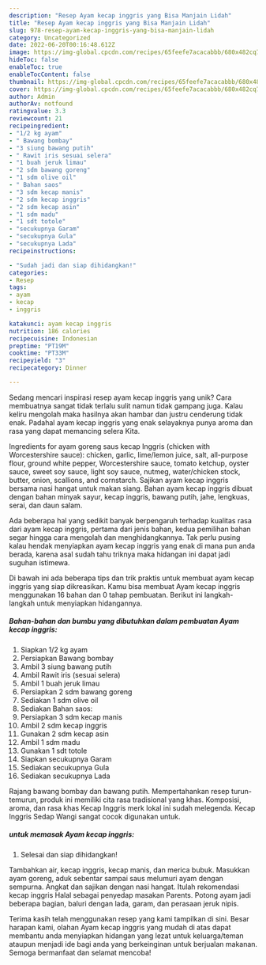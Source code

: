 ```yaml
---
description: "Resep Ayam kecap inggris yang Bisa Manjain Lidah"
title: "Resep Ayam kecap inggris yang Bisa Manjain Lidah"
slug: 978-resep-ayam-kecap-inggris-yang-bisa-manjain-lidah
category: Uncategorized
date: 2022-06-20T00:16:48.612Z
image: https://img-global.cpcdn.com/recipes/65feefe7acacabbb/680x482cq70/ayam-kecap-inggris-foto-resep-utama.jpg
hideToc: false
enableToc: true
enableTocContent: false
thumbnail: https://img-global.cpcdn.com/recipes/65feefe7acacabbb/680x482cq70/ayam-kecap-inggris-foto-resep-utama.jpg
cover: https://img-global.cpcdn.com/recipes/65feefe7acacabbb/680x482cq70/ayam-kecap-inggris-foto-resep-utama.jpg
author: Admin
authorAv: notfound
ratingvalue: 3.3
reviewcount: 21
recipeingredient:
- "1/2 kg ayam"
- " Bawang bombay"
- "3 siung bawang putih"
- " Rawit iris sesuai selera"
- "1 buah jeruk limau"
- "2 sdm bawang goreng"
- "1 sdm olive oil"
- " Bahan saos"
- "3 sdm kecap manis"
- "2 sdm kecap inggris"
- "2 sdm kecap asin"
- "1 sdm madu"
- "1 sdt totole"
- "secukupnya Garam"
- "secukupnya Gula"
- "secukupnya Lada"
recipeinstructions:

- "Sudah jadi dan siap dihidangkan!"
categories:
- Resep
tags:
- ayam
- kecap
- inggris

katakunci: ayam kecap inggris 
nutrition: 186 calories
recipecuisine: Indonesian
preptime: "PT19M"
cooktime: "PT33M"
recipeyield: "3"
recipecategory: Dinner

---
```





Sedang mencari inspirasi resep ayam kecap inggris yang unik? Cara membuatnya sangat tidak terlalu sulit namun tidak gampang juga. Kalau keliru mengolah maka hasilnya akan hambar dan justru cenderung tidak enak. Padahal ayam kecap inggris yang enak selayaknya punya aroma dan rasa yang dapat memancing selera Kita.





Ingredients for ayam goreng saus kecap Inggris (chicken with Worcestershire sauce): chicken, garlic, lime/lemon juice, salt, all-purpose flour, ground white pepper, Worcestershire sauce, tomato ketchup, oyster sauce, sweet soy sauce, light soy sauce, nutmeg, water/chicken stock, butter, onion, scallions, and cornstarch. Sajikan ayam kecap inggris bersama nasi hangat untuk makan siang. Bahan ayam kecap inggris dibuat dengan bahan minyak sayur, kecap inggris, bawang putih, jahe, lengkuas, serai, dan daun salam.

Ada beberapa hal yang sedikit banyak berpengaruh terhadap kualitas rasa dari ayam kecap inggris, pertama dari jenis bahan, kedua pemilihan bahan segar hingga cara mengolah dan menghidangkannya. Tak perlu pusing kalau hendak menyiapkan ayam kecap inggris yang enak di mana pun anda berada, karena asal sudah tahu triknya maka hidangan ini dapat jadi suguhan istimewa.






Di bawah ini ada beberapa tips dan trik praktis untuk membuat ayam kecap inggris yang siap dikreasikan. Kamu bisa membuat Ayam kecap inggris menggunakan 16 bahan dan 0 tahap pembuatan. Berikut ini langkah-langkah untuk menyiapkan hidangannya.

<!--inarticleads1-->

##### Bahan-bahan dan bumbu yang dibutuhkan dalam pembuatan Ayam kecap inggris:

1. Siapkan 1/2 kg ayam
1. Persiapkan  Bawang bombay
1. Ambil 3 siung bawang putih
1. Ambil  Rawit iris (sesuai selera)
1. Ambil 1 buah jeruk limau
1. Persiapkan 2 sdm bawang goreng
1. Sediakan 1 sdm olive oil
1. Sediakan  Bahan saos:
1. Persiapkan 3 sdm kecap manis
1. Ambil 2 sdm kecap inggris
1. Gunakan 2 sdm kecap asin
1. Ambil 1 sdm madu
1. Gunakan 1 sdt totole
1. Siapkan secukupnya Garam
1. Sediakan secukupnya Gula
1. Sediakan secukupnya Lada


Rajang bawang bombay dan bawang putih. Mempertahankan resep turun-temurun, produk ini memiliki cita rasa tradisional yang khas. Komposisi, aroma, dan rasa khas Kecap Inggris merk lokal ini sudah melegenda. Kecap Inggris Sedap Wangi sangat cocok digunakan untuk. 

<!--inarticleads2-->

#####  untuk memasak Ayam kecap inggris:


1. Selesai dan siap dihidangkan!

Tambahkan air, kecap inggris, kecap manis, dan merica bubuk. Masukkan ayam goreng, aduk sebentar sampai saus melumuri ayam dengan sempurna. Angkat dan sajikan dengan nasi hangat. Itulah rekomendasi kecap inggris Halal sebagai penyedap masakan Parents. Potong ayam jadi beberapa bagian, baluri dengan lada, garam, dan perasaan jeruk nipis. 

Terima kasih telah menggunakan resep yang kami tampilkan di sini. Besar harapan kami, olahan Ayam kecap inggris yang mudah di atas dapat membantu anda menyiapkan hidangan yang lezat untuk keluarga/teman ataupun menjadi ide bagi anda yang berkeinginan untuk berjualan makanan. Semoga bermanfaat dan selamat mencoba!
